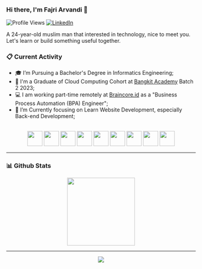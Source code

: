 ### Hi there, I'm Fajri Arvandi 👋

![Profile Views](https://komarev.com/ghpvc/?username=fajrCode)
[![LinkedIn](https://img.shields.io/badge/--linkedin?label=LinkedIn&logo=LinkedIn&style=social)](https://www.linkedin.com/in/fajri-arvandi/)

A 24-year-old muslim man that interested in technology, nice to meet you.
Let's learn or build something useful together.

### 📋 Current Activity

- 🎓 I’m Pursuing a Bachelor's Degree in Informatics Engineering;
- 🚀 I'm a Graduate of Cloud Computing Cohort at [Bangkit Academy](https://grow.google/intl/id_id/bangkit/?tab=cloud-computing) Batch 2 2023;
- 💻 I am working part-time remotely at [Braincore.id](https://braincore.id) as a "Business Process Automation (BPA) Engineer";
- 🌱 I’m Currently focusing on Learn Website Development, especially Back-end Development;

<br>
<div align="center">
 <code><img src="https://www.svgrepo.com/show/349474/php.svg" height="40"></code>
 <code><img src="https://www.svgrepo.com/show/349419/javascript.svg" height="40"></code>
 <code><img src="https://www.svgrepo.com/show/374016/python.svg" height="40"></code>
 <code><img src="https://www.svgrepo.com/show/354119/nodejs-icon.svg" height="40"></code>
 <code><img src="https://www.svgrepo.com/show/374035/reactts.svg" height="40"></code>
 <code><img src="https://www.svgrepo.com/show/355133/mysql.svg" height="40"></code>
 <code><img src="https://www.svgrepo.com/show/353805/google-cloud.svg" height="40"></code>
 <code><img src="https://www.svgrepo.com/show/452192/docker.svg" height="40"></code>
 <code><img src="https://www.svgrepo.com/show/452129/vs-code.svg" height="40"></code>
</div>

---

### 📊 Github Stats

<div align="center">
<a href="https://github.com/fajrCode">
  <img height="180em" src="https://github-readme-stats-eight-theta.vercel.app/api?username=fajrCode&show_icons=true&theme=vue-dark&include_all_commits=true&count_private=true"/>
<!--   <img height="180em" src="https://github-readme-stats-eight-theta.vercel.app/api/top-langs/?username=fajrCode&layout=compact&langs_count=10&theme=vue-dark"/> -->
</a>
</div>

<hr>
<div align=center>
  <img src="https://www.sean-lloyd.com/assets/static/20210303-dino-game-5.8cbd2dc.ebd0b7a5a9f7f1ec142b7662189d3a79.gif">
</div>
